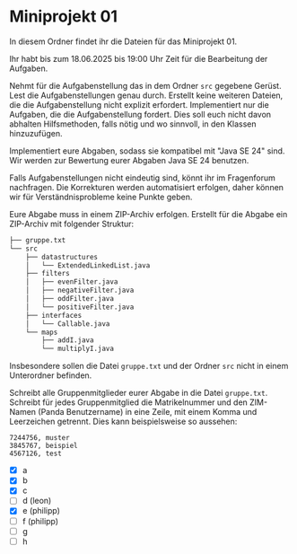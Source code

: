 # Miniprojekt 01

In diesem Ordner findet ihr die Dateien für das Miniprojekt 01.

Ihr habt bis zum 18.06.2025 bis 19:00 Uhr Zeit für die Bearbeitung der Aufgaben.

Nehmt für die Aufgabenstellung das in dem Ordner `src` gegebene Gerüst. Lest die Aufgabenstellungen genau durch.
Erstellt keine weiteren Dateien, die die Aufgabenstellung nicht explizit erfordert.
Implementiert nur die Aufgaben, die die Aufgabenstellung fordert.
Dies soll euch nicht davon abhalten Hilfsmethoden, falls nötig und wo sinnvoll, in den Klassen hinzuzufügen.

Implementiert eure Abgaben, sodass sie kompatibel mit "Java SE 24" sind. Wir werden zur Bewertung eurer Abgaben Java SE 24 benutzen.

Falls Aufgabenstellungen nicht eindeutig sind, könnt ihr im Fragenforum nachfragen.
Die Korrekturen werden automatisiert erfolgen, daher können wir für Verständnisprobleme keine Punkte geben.

Eure Abgabe muss in einem ZIP-Archiv erfolgen.
Erstellt für die Abgabe ein ZIP-Archiv mit folgender Struktur:

```bash
├── gruppe.txt
└── src
    ├── datastructures
    │   └── ExtendedLinkedList.java
    ├── filters
    │   ├── evenFilter.java
    │   ├── negativeFilter.java
    │   ├── oddFilter.java
    │   └── positiveFilter.java
    ├── interfaces
    │   └── Callable.java
    └── maps
        ├── addI.java
        └── multiplyI.java
```

Insbesondere sollen die Datei `gruppe.txt` und der Ordner `src` nicht in einem Unterordner befinden.

Schreibt alle Gruppenmitglieder eurer Abgabe in die Datei `gruppe.txt`.
Schreibt für jedes Gruppenmitglied die Matrikelnummer und den ZIM-Namen (Panda Benutzername) in eine Zeile, mit einem Komma und Leerzeichen getrennt.
Dies kann beispielsweise so aussehen:

```text
7244756, muster
3845767, beispiel
4567126, test
```

- [x] a
- [x] b
- [x] c
- [ ] d (leon)
- [x] e (philipp)
- [ ] f (philipp)
- [ ] g
- [ ] h